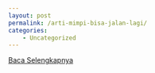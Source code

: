 ```yaml
---
layout: post
permalink: /arti-mimpi-bisa-jalan-lagi/
categories:
    - Uncategorized
---
```


[Baca Selengkapnya](/10)